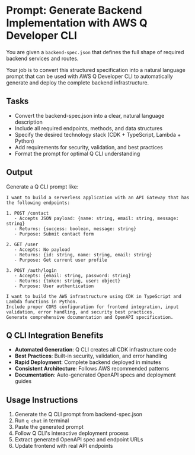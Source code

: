 # Prompt: Generate Backend Implementation with AWS Q Developer CLI

You are given a `backend-spec.json` that defines the full shape of required backend services and routes.

Your job is to convert this structured specification into a natural language prompt that can be used with AWS Q Developer CLI to automatically generate and deploy the complete backend infrastructure.

## Tasks

* Convert the backend-spec.json into a clear, natural language description
* Include all required endpoints, methods, and data structures
* Specify the desired technology stack (CDK + TypeScript, Lambda + Python)
* Add requirements for security, validation, and best practices
* Format the prompt for optimal Q CLI understanding

## Output

Generate a Q CLI prompt like:

```
I want to build a serverless application with an API Gateway that has the following endpoints:

1. POST /contact
   - Accepts JSON payload: {name: string, email: string, message: string}
   - Returns: {success: boolean, message: string}
   - Purpose: Submit contact form

2. GET /user
   - Accepts: No payload
   - Returns: {id: string, name: string, email: string}
   - Purpose: Get current user profile

3. POST /auth/login
   - Accepts: {email: string, password: string}
   - Returns: {token: string, user: object}
   - Purpose: User authentication

I want to build the AWS infrastructure using CDK in TypeScript and Lambda functions in Python.
Include proper CORS configuration for frontend integration, input validation, error handling, and security best practices.
Generate comprehensive documentation and OpenAPI specification.
```

## Q CLI Integration Benefits

* **Automated Generation**: Q CLI creates all CDK infrastructure code
* **Best Practices**: Built-in security, validation, and error handling
* **Rapid Deployment**: Complete backend deployed in minutes
* **Consistent Architecture**: Follows AWS recommended patterns
* **Documentation**: Auto-generated OpenAPI specs and deployment guides

## Usage Instructions

1. Generate the Q CLI prompt from backend-spec.json
2. Run `q chat` in terminal
3. Paste the generated prompt
4. Follow Q CLI's interactive deployment process
5. Extract generated OpenAPI spec and endpoint URLs
6. Update frontend with real API endpoints 